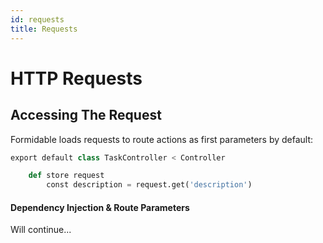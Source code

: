 ```yaml
---
id: requests
title: Requests
---
```


# HTTP Requests

## Accessing The Request

Formidable loads requests to route actions as first parameters by default:

```py
export default class TaskController < Controller

	def store request
		const description = request.get('description')
```

#### Dependency Injection & Route Parameters

Will continue...

